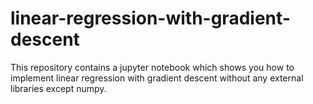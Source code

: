 # linear-regression-with-gradient-descent
This repository contains a jupyter notebook which shows you how to implement linear regression with gradient descent without any external libraries except numpy.
